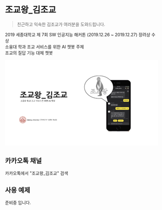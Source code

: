 # 조교왕_김조교
> 친근하고 익숙한 김조교가 여러분을 도와드립니다.

2019 세종대학교 제 7회 SW 인공지능 해커톤 (2019.12.26 ~ 2019.12.27) 장려상 수상  
소융대 학과 조교 서비스를 위한 AI 챗봇 주제  
조교의 질답 기능 대체 챗봇

![](./img01.jpeg)

## 카카오톡 채널

카카오톡에서 "조교왕_김조교" 검색

## 사용 예제

준비중 입니다.
